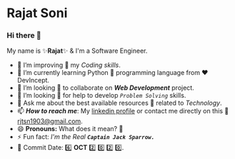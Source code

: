 # Rajat Soni

### Hi there 👋
My name is :sparkles:**Rajat**:sparkles: & I'm a Software Engineer.

<!-- **rajat-on-github/rajat-on-github** is a ✨ _special_ ✨ repository because its `README.md` (this file) appears on your GitHub profile.-->

- 🔭 I’m improving :signal_strength: my *Coding skills*.
- 🌱 I’m currently learning Python :snake: programming language from :heart: DevIncept.
- 👯 I’m looking :eyes: to collaborate on ***Web Development*** project.
- 🤔 I’m looking :eyes: for help to develop *```Problem Solving```* skills.
- 💬 Ask me about the best available resources :memo: related to *Technology*.
- 📫 ***How to reach me***: My [linkedin profile](https://www.linkedin.com/in/rajatsoni1903/) or contact me directly on this :e-mail: rjtsn1903@gmail.com.
- 😄 **Pronouns:** What does it mean? :thinking:
- ⚡ Fun fact: *I'm the Real* ***```Captain Jack Sparrow.```***
- 📆 Commit Date: :six: **OCT** :two: :zero: :two: :zero:.
